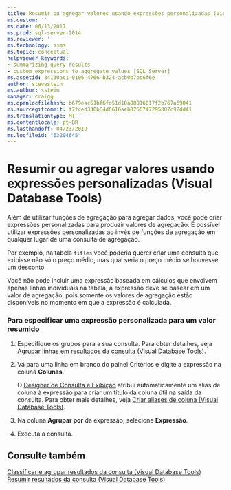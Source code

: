 ```yaml
---
title: Resumir ou agregar valores usando expressões personalizadas (Visual Database Tools) | Microsoft Docs
ms.custom: ''
ms.date: 06/13/2017
ms.prod: sql-server-2014
ms.reviewer: ''
ms.technology: ssms
ms.topic: conceptual
helpviewer_keywords:
- summarizing query results
- custom expressions to aggregate values [SQL Server]
ms.assetid: 34130ac1-0106-4766-b324-acb0b7bb6f6e
author: stevestein
ms.author: sstein
manager: craigg
ms.openlocfilehash: b679eac51bf6fd51d10a88816017f2b767a69041
ms.sourcegitcommit: f7fced330b64d6616aeb8766747295807c92dd41
ms.translationtype: MT
ms.contentlocale: pt-BR
ms.lasthandoff: 04/23/2019
ms.locfileid: "63204645"
---
```

# <a name="summarize-or-aggregate-values-using-custom-expressions-visual-database-tools"></a>Resumir ou agregar valores usando expressões personalizadas (Visual Database Tools)
  Além de utilizar funções de agregação para agregar dados, você pode criar expressões personalizadas para produzir valores de agregação. É possível utilizar expressões personalizadas ao invés de funções de agregação em qualquer lugar de uma consulta de agregação.  
  
 Por exemplo, na tabela `titles` você poderia querer criar uma consulta que exibisse não só o preço médio, mas qual seria o preço médio se houvesse um desconto.  
  
 Você não pode incluir uma expressão baseada em cálculos que envolvem apenas linhas individuais na tabela; a expressão deve se basear em um valor de agregação, pois somente os valores de agregação estão disponíveis no momento em que a expressão é calculada.  
  
### <a name="to-specify-a-custom-expression-for-a-summary-value"></a>Para especificar uma expressão personalizada para um valor resumido  
  
1.  Especifique os grupos para a sua consulta. Para obter detalhes, veja [Agrupar linhas em resultados da consulta &#40;Visual Database Tools&#41;](visual-database-tools.md).  
  
2.  Vá para uma linha em branco do painel Critérios e digite a expressão na coluna **Colunas**.  
  
     O [Designer de Consulta e Exibição](query-and-view-designer-tools-visual-database-tools.md) atribui automaticamente um alias de coluna à expressão para criar um título da coluna útil na saída da consulta. Para obter mais detalhes, veja [Criar aliases de coluna &#40;Visual Database Tools&#41;](create-column-aliases-visual-database-tools.md).  
  
3.  Na coluna **Agrupar por** da expressão, selecione **Expressão**.  
  
4.  Executa a consulta.  
  
## <a name="see-also"></a>Consulte também  
 [Classificar e agrupar resultados da consulta &#40;Visual Database Tools&#41;](sort-and-group-query-results-visual-database-tools.md)   
 [Resumir resultados da consulta &#40;Visual Database Tools&#41;](summarize-query-results-visual-database-tools.md)  
  
  
